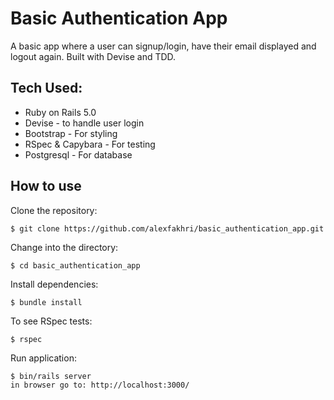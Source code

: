 Basic Authentication App
========

A basic app where a user can signup/login, have their email displayed and logout again. Built with Devise and TDD.

Tech Used:
-----
- Ruby on Rails 5.0
- Devise - to handle user login
- Bootstrap - For styling
- RSpec & Capybara - For testing
- Postgresql - For database

How to use
----------
Clone the repository:
```shell
$ git clone https://github.com/alexfakhri/basic_authentication_app.git

```

Change into the directory:
```shell
$ cd basic_authentication_app
```

Install dependencies:
```shell
$ bundle install
```

To see RSpec tests:
```shell
$ rspec
```

Run application:
```shell
$ bin/rails server
in browser go to: http://localhost:3000/
```
